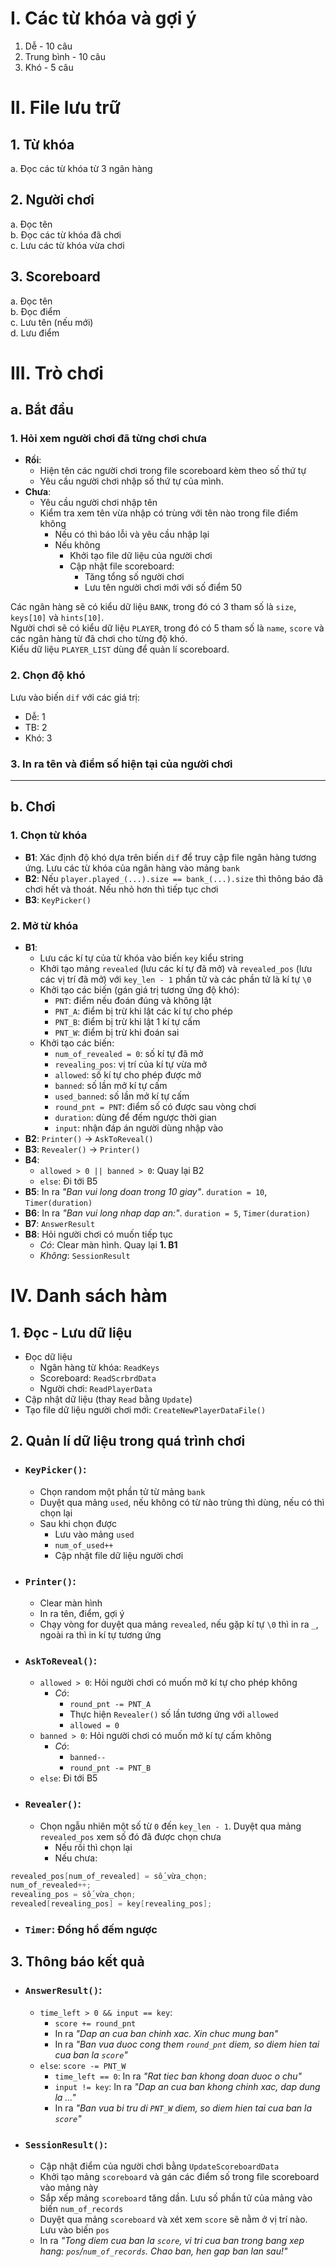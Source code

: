 # I. Các từ khóa và gợi ý  
1. Dễ - 10 câu  
2. Trung bình - 10 câu  
3. Khó - 5 câu  

# II. File lưu trữ  
## 1. Từ khóa  
a. Đọc các từ khóa từ 3 ngân hàng
## 2. Người chơi  
a. Đọc tên   
b. Đọc các từ khóa đã chơi  
c. Lưu các từ khóa vừa chơi  
## 3. Scoreboard
a. Đọc tên  
b. Đọc điểm  
c. Lưu tên (nếu mới)  
d. Lưu điểm  

# III. Trò chơi  
## a. Bắt đầu  
### 1. Hỏi xem người chơi đã từng chơi chưa  
  * **Rồi**:
    * Hiện tên các người chơi trong file scoreboard kèm theo số thứ tự
    * Yêu cầu người chơi nhập số thứ tự của mình.  
  * **Chưa**:
    * Yêu cầu người chơi nhập tên
    * Kiểm tra xem tên vừa nhập có trùng với tên nào trong file điểm không
      * Nếu có thì báo lỗi và yêu cầu nhập lại
      * Nếu không
        * Khởi tạo file dữ liệu của người chơi
        * Cập nhật file scoreboard:
          * Tăng tổng số người chơi
          * Lưu tên người chơi mới với số điểm 50 
  
Các ngân hàng sẽ có kiểu dữ liệu `BANK`, trong đó có 3 tham số là `size`, `keys[10]` và `hints[10]`.  
Người chơi sẽ có kiểu dữ liệu `PLAYER`, trong đó có 5 tham số là `name`, `score` và các ngân hàng từ đã chơi cho từng độ khó.  
Kiểu dữ liệu `PLAYER_LIST` dùng để quản lí scoreboard.  
  
  
### 2. Chọn độ khó  
Lưu vào biến `dif` với các giá trị:
  * Dễ: 1
  * TB: 2
  * Khó: 3  
  
  
### 3. In ra tên và điểm số hiện tại của người chơi  
  
  
---
## b. Chơi
### 1. Chọn từ khóa
  * **B1**: Xác định độ khó dựa trên biến `dif` để truy cập file ngân hàng tương ứng. Lưu các từ khóa của ngân hàng vào mảng `bank`  
  * **B2**: Nếu `player.played_(...).size == bank_(...).size` thì thông báo đã chơi hết và thoát. Nếu nhỏ hơn thì tiếp tục chơi  
  * **B3**: `KeyPicker()`  
  
### 2. Mở từ khóa  
  * **B1**:
    * Lưu các kí tự của từ khóa vào biến `key` kiểu string  
    * Khởi tạo mảng `revealed` (lưu các kí tự đã mở) và `revealed_pos` (lưu các vị trí đã mở) với `key_len - 1` phần tử và các phần tử là kí tự `\0`  
    * Khởi tạo các biến (gán giá trị tương ứng độ khó):
      * `PNT`: điểm nếu đoán đúng và không lật
      * `PNT_A`: điểm bị trừ khi lật các kí tự cho phép
      * `PNT_B`: điểm bị trừ khi lật 1 kí tự cấm
      * `PNT_W`: điểm bị trừ khi đoán sai  
    * Khởi tạo các biến:
      * `num_of_revealed = 0`: số kí tự đã mở  
      * `revealing_pos`: vị trí của kí tự vừa mở  
      * `allowed`: số kí tự cho phép được mở  
      * `banned`: số lần mở kí tự cấm  
      * `used_banned`: số lần mở kí tự cấm  
      * `round_pnt = PNT`: điểm số có được sau vòng chơi  
      * `duration`: dùng để đếm ngược thời gian  
      * `input`: nhận đáp án người dùng nhập vào  
  * **B2**: `Printer()` -\> `AskToReveal()`    
  * **B3**: `Revealer()` -\> `Printer()`    
  * **B4**:
    * `allowed > 0 || banned > 0`: Quay lại B2
    * `else`: Đi tới B5
  * **B5**: In ra *"Ban vui long doan trong 10 giay"*. `duration = 10`, `Timer(duration)`  
  * **B6**: In ra *"Ban vui long nhap dap an:"*. `duration = 5`, `Timer(duration)`  
  * **B7**: `AnswerResult`  
  * **B8**: Hỏi người chơi có muốn tiếp tục
    * *Có*: Clear màn hình. Quay lại **1. B1**
    * *Không*: `SessionResult`  
  
  
  
# IV. Danh sách hàm
  
## 1. Đọc - Lưu dữ liệu
  * Đọc dữ liệu
    * Ngân hàng từ khóa: `ReadKeys`
    * Scoreboard: `ReadScrbrdData`
    * Người chơi: `ReadPlayerData` 
  * Cập nhật dữ liệu (thay `Read` bằng `Update`) 
  * Tạo file dữ liệu người chơi mới: `CreateNewPlayerDataFile()`    
  

## 2. Quản lí dữ liệu trong quá trình chơi
  * ### `KeyPicker()`:
    * Chọn random một phần tử từ mảng `bank`
    * Duyệt qua mảng `used`, nếu không có từ nào trùng thì dùng, nếu có thì chọn lại  
    * Sau khi chọn được
      * Lưu vào mảng `used`
      * `num_of_used++`  
      * Cập nhật file dữ liệu người chơi  
  
  * ### `Printer()`:
    * Clear màn hình
    * In ra tên, điểm, gợi ý
    * Chạy vòng for duyệt qua mảng `revealed`, nếu gặp kí tự `\0` thì in ra `_`, ngoài ra thì in kí tự tương ứng
  
  * ### `AskToReveal()`:
    * `allowed > 0`: Hỏi người chơi có muốn mở kí tự cho phép không  
      * *Có*:
        * `round_pnt -= PNT_A`  
        * Thực hiện `Revealer()` số lần tương ứng với `allowed`  
        * `allowed = 0`  
     * `banned > 0`: Hỏi người chơi có muốn mở kí tự cấm không  
       * *Có*:
         * `banned--`  
         * `round_pnt -= PNT_B`  
     * `else`: Đi tới B5 
  
  * ### `Revealer()`:
    * Chọn ngẫu nhiên một số từ `0` đến `key_len - 1`. Duyệt qua mảng `revealed_pos` xem số đó đã được chọn chưa  
      * Nếu rồi thì chọn lại  
      * Nếu chưa:  
```c
revealed_pos[num_of_revealed] = số_vừa_chọn;
num_of_revealed++;
revealing_pos = số_vừa_chọn;
revealed[revealing_pos] = key[revealing_pos];
```  
  
  * ### `Timer`: Đồng hồ đếm ngược  
  
  
## 3. Thông báo kết quả

  * ### `AnswerResult()`:  
    * `time_left > 0 && input == key`:
      * `score += round_pnt`
      * In ra *"Dap an cua ban chinh xac. Xin chuc mung ban"* 
      * In ra *"Ban vua duoc cong them `round_pnt` diem, so diem hien tai cua ban la `score`"*
    * `else`: `score -= PNT_W`
      * `time_left == 0`: In ra *"Rat tiec ban khong doan duoc o chu"*
      * `input != key`: In ra *"Dap an cua ban khong chinh xac, dap dung la ..."* 
      *  In ra *"Ban vua bi tru di `PNT_W` diem, so diem hien tai cua ban la `score`"*  
  
  * ### `SessionResult()`:
    * Cập nhật điểm của người chơi bằng `UpdateScoreboardData`  
    * Khởi tạo mảng `scoreboard` và gán các điểm số trong file scoreboard vào mảng này
    * Sắp xếp mảng `scoreboard` tăng dần. Lưu số phần tử của mảng vào biến `num_of_records`
    * Duyệt qua mảng `scoreboard` và xét xem `score` sẽ nằm ở vị trí nào. Lưu vào biến `pos` 
    * In ra *"Tong diem cua ban la `score`, vi tri cua ban trong bang xep hang: `pos`/`num_of_records`. Chao ban, hen gap ban lan sau!"*  













